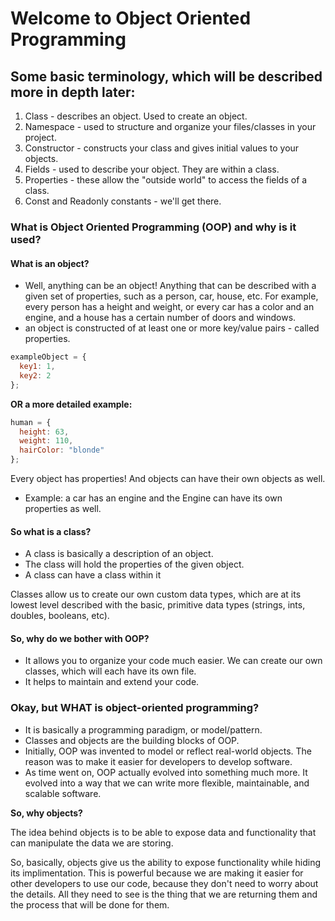 # Welcome to Object Oriented Programming

## Some basic terminology, which will be described more in depth later:

1. Class - describes an object. Used to create an object.
2. Namespace - used to structure and organize your files/classes in your project.
3. Constructor - constructs your class and gives initial values to your objects.
4. Fields - used to describe your object. They are within a class.
5. Properties - these allow the "outside world" to access the fields of a class.
6. Const and Readonly constants - we'll get there.

### What is Object Oriented Programming (OOP) and why is it used?

#### What is an object?

- Well, anything can be an object! Anything that can be described with a given set of properties, such as a person, car, house, etc. For example, every person has a height and weight, or every car has a color and an engine, and a house has a certain number of doors and windows.
- an object is constructed of at least one or more key/value pairs - called properties.

```js
exampleObject = {
  key1: 1,
  key2: 2
};
```

**OR a more detailed example:**

```js
human = {
  height: 63,
  weight: 110,
  hairColor: "blonde"
};
```

Every object has properties!
And objects can have their own objects as well.

- Example: a car has an engine and the Engine can have its own properties as well.

#### So what is a class?

- A class is basically a description of an object.
- The class will hold the properties of the given object.
- A class can have a class within it

Classes allow us to create our own custom data types, which are at its lowest level described with the basic, primitive data types (strings, ints, doubles, booleans, etc).

#### So, why do we bother with OOP?

- It allows you to organize your code much easier. We can create our own classes, which will each have its own file.
- It helps to maintain and extend your code.

### Okay, but WHAT is object-oriented programming?

- It is basically a programming paradigm, or model/pattern.
- Classes and objects are the building blocks of OOP.
- Initially, OOP was invented to model or reflect real-world objects. The reason was to make it easier for developers to develop software.
- As time went on, OOP actually evolved into something much more. It evolved into a way that we can write more flexible, maintainable, and scalable software. 

**So, why objects?**

The idea behind objects is to be able to expose data and functionality that can manipulate the data we are storing.

So, basically, objects give us the ability to expose functionality while hiding its implimentation. This is powerful because we are making it easier for other developers to use our code, because they don't need to worry about the details. All they need to see is the thing that we are returning them and the process that will be done for them. 
